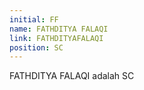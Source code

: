 ```yaml
---
initial: FF
name: FATHDITYA FALAQI
link: FATHDITYAFALAQI
position: SC
---
```

FATHDITYA FALAQI adalah SC